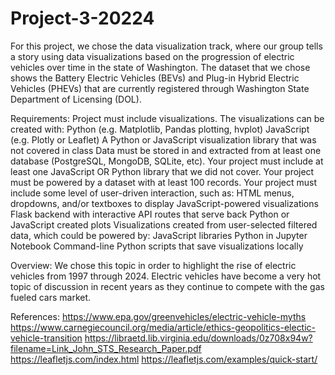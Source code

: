 # Project-3-20224
For this project, we chose the data visualization track, where our group tells a story using data visualizations based on the progression of electric vehicles over time in the state of Washington. The dataset that we chose shows the Battery Electric Vehicles (BEVs) and Plug-in Hybrid Electric Vehicles (PHEVs) that are currently registered through Washington State Department of Licensing (DOL). 

Requirements:
Project must include visualizations. The visualizations can be created with:
Python (e.g. Matplotlib, Pandas plotting, hvplot)
JavaScript (e.g. Plotly or Leaflet)
A Python or JavaScript visualization library that was not covered in class
Data must be stored in and extracted from at least one database (PostgreSQL, MongoDB, SQLite, etc).
Your project must include at least one JavaScript OR Python library that we did not cover.
Your project must be powered by a dataset with at least 100 records.
Your project must include some level of user-driven interaction, such as:
HTML menus, dropdowns, and/or textboxes to display JavaScript-powered visualizations
Flask backend with interactive API routes that serve back Python or JavaScript created plots
Visualizations created from user-selected filtered data, which could be powered by:
JavaScript libraries
Python in Jupyter Notebook
Command-line Python scripts that save visualizations locally

Overview:
We chose this topic in order to highlight the rise of electric vehicles from 1997 through 2024. Electric vehicles have become a very hot topic of discussion in recent years as they continue to compete with the gas fueled cars market. 

References:
https://www.epa.gov/greenvehicles/electric-vehicle-myths
https://www.carnegiecouncil.org/media/article/ethics-geopolitics-electic-vehicle-transition
https://libraetd.lib.virginia.edu/downloads/0z708x94w?filename=Link_John_STS_Research_Paper.pdf
https://leafletjs.com/index.html
https://leafletjs.com/examples/quick-start/
